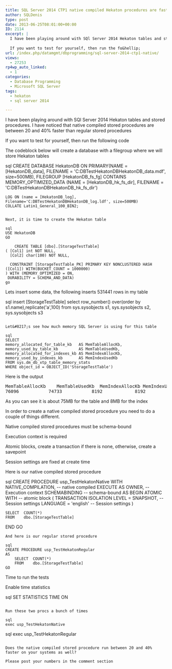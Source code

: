 ```yaml
---
title: SQL Server 2014 CTP1 native compiled Hekaton procedures are faster than regular procedures
author: SQLDenis
type: post
date: 2013-06-25T08:01:00+00:00
ID: 2114
excerpt: |
  I have been playing around with SQl Server 2014 Hekaton tables and stored procedures. I have noticed that native compiled stored procedures are between 20 and 40% faster than regular stored procedures
  
  If you want to test for yourself, then run the fo&hellip;
url: /index.php/datamgmt/dbprogramming/sql-server-2014-ctp1-native/
views:
  - 27253
rp4wp_auto_linked:
  - 1
categories:
  - Database Programming
  - Microsoft SQL Server
tags:
  - hekaton
  - sql server 2014

---
```

I have been playing around with SQl Server 2014 Hekaton tables and stored procedures. I have noticed that native compiled stored procedures are between 20 and 40% faster than regular stored procedures

If you want to test for yourself, then run the following code
  
The codeblock below will create a database with a filegroup where we will store Hekaton tables

sql
CREATE DATABASE HekatonDB
    ON 
    PRIMARY(NAME = [HekatonDB_data], 
			FILENAME = 'C:DBTestHekatonDBHekatonDB_data.mdf', size=500MB), 
    FILEGROUP [HekatonDB_fs_fg] CONTAINS MEMORY_OPTIMIZED_DATA
			(NAME = [HekatonDB_hk_fs_dir], 
			FILENAME = 'C:DBTestHekatonDBHekatonDB_hk_fs_dir')
 
	LOG ON (name = [HekatonDB_log], Filename='C:DBTestHekatonDBHekatonDB_log.ldf', size=500MB)
	COLLATE Latin1_General_100_BIN2;
```

Next, it is time to create the Hekaton table

sql
USE HekatonDB
GO

	CREATE TABLE [dbo].[StorageTestTable]
( [Col1] int NOT NULL, 
  [Col2] char(100) NOT NULL,  

  CONSTRAINT [StorageTestTable_PK] PRIMARY KEY NONCLUSTERED HASH ([Col1]) WITH(BUCKET_COUNT = 1000000)
) WITH (MEMORY_OPTIMIZED = ON, 
 DURABILITY = SCHEMA_AND_DATA)
go
```

Lets insert some data, the following inserts 531441 rows in my table

sql
insert [StorageTestTable]
select row_number() over(order by s1.name),replicate('a',100)
from sys.sysobjects s1, sys.sysobjects s2, sys.sysobjects s3
```

Let&#8217;s see how much memory SQL Server is using for this table

sql
SELECT 
memory_allocated_for_table_kb   AS MemTableAllocKb,
memory_used_by_table_kb         AS MemTableUsedKb,
memory_allocated_for_indexes_kb AS MemIndexAllocKb,	
memory_used_by_indexes_kb       AS MemIndexUsedKb
FROM sys.dm_db_xtp_table_memory_stats
WHERE object_id = OBJECT_ID('StorageTestTable')
```
Here is the output

<pre>MemTableAllocKb	MemTableUsedKb	MemIndexAllocKb	MemIndexUsedKb
76096	        74733	        8192	        8192</pre>

As you can see it is about 75MB for the table and 8MB for the index
  

  
In order to create a native compiled stored procedure you need to do a couple of things different.
  
Native compiled stored procedures must be schema-bound
  
Execution context is required
  
Atomic blocks, create a transaction if there is none, otherwise, create a savepoint
  
Session settings are fixed at create time

Here is our native compiled stored procedure

sql
CREATE PROCEDURE usp_TestHekatonNative
WITH NATIVE_COMPILATION,                          -- native compiled
EXECUTE AS OWNER,                                 -- Execution context
SCHEMABINDING                                     -- schema-bound
AS 
BEGIN ATOMIC WITH                                 -- atomic block
(
      TRANSACTION ISOLATION LEVEL = SNAPSHOT,     -- Session settings
      LANGUAGE = 'english'                        -- Session settings
)

	SELECT	COUNT(*)
	FROM	dbo.[StorageTestTable]

END
GO
```
And here is our regular stored procedure

sql
CREATE PROCEDURE usp_TestHekatonRegular
AS 
	SELECT	COUNT(*)
	FROM	dbo.[StorageTestTable]
GO
```

Time to run the tests

Enable time statistics

sql
SET STATISTICS TIME ON
```

Run these two procs a bunch of times

sql
exec usp_TestHekatonNative
```

sql
exec usp_TestHekatonRegular
```

Does the native compiled stored procedure run between 20 and 40% faster on your systems as well?

Please post your numbers in the comment section
